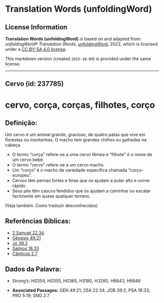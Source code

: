 # Translation Words (unfoldingWord)

## License Information

**Translation Words (unfoldingWord)** is based on and adapted from: _unfoldingWord® Translation Words_, [unfoldingWord](https://unfoldingword.org/utw), 2022, which is licensed under a [CC BY-SA 4.0 license](https://creativecommons.org/licenses/by-sa/4.0/legalcode.en).

This markdown version (created `2025-10-09`) is provided under the same license.



--------------------------------

## Cervo (id: 237785)

cervo, corça, corças, filhotes, corço
=====================================

Definição:
----------

Um cervo é um animal grande, gracioso, de quatro patas que vive em florestas ou montanhas. O macho tem grandes chifres ou galhadas na cabeça.

* O termo “corça” refere\-se a uma cervo fêmea e “filhote” é o nome de um cervo bebê.
* O termo “cervo” refere\-se a um cervo macho.
* Um “corço” é o macho da variedade específica chamada “corço\-europeu”.
* Cervos têm pernas fortes e finas que os ajudam a pular alto e correr rápido.
* Seus pés têm cascos fendidos que os ajudam a caminhar ou escalar facilmente em quase qualquer terreno.

(Veja também: Como traduzir desconhecidos)

Referências Bíblicas:
---------------------

* [2 Samuel 22\.34](https://ref.ly/2Sam22:34)
* [Gênesis 49\.21](https://ref.ly/Gen49:21)
* [Jó 39\.2](https://ref.ly/Job39:2)
* [Salmos 18\.33](https://ref.ly/Ps18:33)
* [Cânticos 2\.7](https://ref.ly/Song2:7)

Dados da Palavra:
-----------------

* Strong’s: H0354, H0355, H0365, H3180, H3280, H6643, H6646

* **Associated Passages:** GEN 49:21; 2SA 22:34; JOB 39:2; PSA 18:33; PRO 5:19; SNG 2:7

